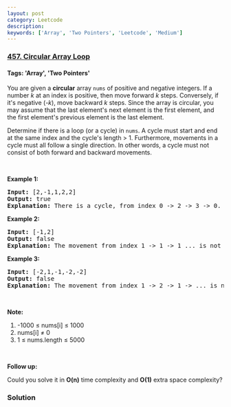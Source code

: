 ```yaml
---
layout: post
category: Leetcode
description: 
keywords: ['Array', 'Two Pointers', 'Leetcode', 'Medium']
---
```

### [457. Circular Array Loop](https://leetcode.com/problems/circular-array-loop)

#### Tags: 'Array', 'Two Pointers'

<div class="content__u3I1 question-content__JfgR"><div><p>You are given a <b>circular</b> array <code>nums</code> of positive and negative integers. If a number <i>k</i> at an index is positive, then move forward <i>k</i> steps. Conversely, if it's negative (-<i>k</i>), move backward <i>k</i> steps. Since the array is circular, you may assume that the last element's next element is the first element, and the first element's previous element is the last element.</p>
<p>Determine if there is a loop (or a cycle) in <code>nums</code>. A cycle must start and end at the same index and the cycle's length &gt; 1. Furthermore, movements in a cycle must all follow a single direction. In other words, a cycle must not consist of both forward and backward movements.</p>
<p> </p>
<p><b>Example 1:</b></p>
<pre><b>Input:</b> [2,-1,1,2,2]
<b>Output:</b> true
<b>Explanation:</b> There is a cycle, from index 0 -&gt; 2 -&gt; 3 -&gt; 0. The cycle's length is 3.
</pre>
<p><b>Example 2:</b></p>
<pre><b>Input:</b> [-1,2]
<b>Output:</b> false
<b>Explanation:</b> The movement from index 1 -&gt; 1 -&gt; 1 ... is not a cycle, because the cycle's length is 1. By definition the cycle's length must be greater than 1.
</pre>
<p><b>Example 3:</b></p>
<pre><b>Input:</b> [-2,1,-1,-2,-2]
<b>Output:</b> false
<b>Explanation:</b> The movement from index 1 -&gt; 2 -&gt; 1 -&gt; ... is not a cycle, because movement from index 1 -&gt; 2 is a forward movement, but movement from index 2 -&gt; 1 is a backward movement. All movements in a cycle must follow a single direction.</pre>
<p> </p>
<p><b>Note:</b></p>
<ol>
<li>-1000 ≤ nums[i] ≤ 1000</li>
<li>nums[i] ≠ 0</li>
<li>1 ≤ nums.length ≤ 5000</li>
</ol>
<p> </p>
<p><b>Follow up:</b></p>
<p>Could you solve it in <b>O(n)</b> time complexity and <strong>O(1)</strong> extra space complexity?</p></div></div>

### Solution
